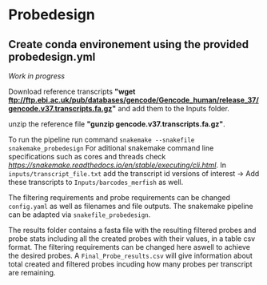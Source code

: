# Probedesign
## Create conda environement using the provided probedesign.yml

*Work in progress*

Download reference transcripts __"wget ftp://ftp.ebi.ac.uk/pub/databases/gencode/Gencode_human/release_37/gencode.v37.transcripts.fa.gz"__ and add them to the Inputs folder.

unzip the reference file __"gunzip gencode.v37.transcripts.fa.gz"__.

To run the pipeline run command ```snakemake --snakefile snakemake_probedesign```
For aditional snakemake command line specifications such as cores and threads check _https://snakemake.readthedocs.io/en/stable/executing/cli.html_.
In ```inputs/transcript_file.txt``` add the transcript id versions of interest -> Add these transcripts to ```Inputs/barcodes_merfish``` as well. 

The filtering requirements and probe requirements can be changed  ```config.yaml``` as well as filenames and file outputs.
The snakemake pipeline can be adapted via ```snakefile_probedesign```.

The results folder contains a fasta file with the resulting filtered probes and probe stats including all the created probes with their values, in a table csv format.
The filtering requirements can be changed here aswell to achieve the desired probes. A ```Final_Probe_results.csv``` will give information about total created and filtered probes incuding how many probes per transcript are remaining.
